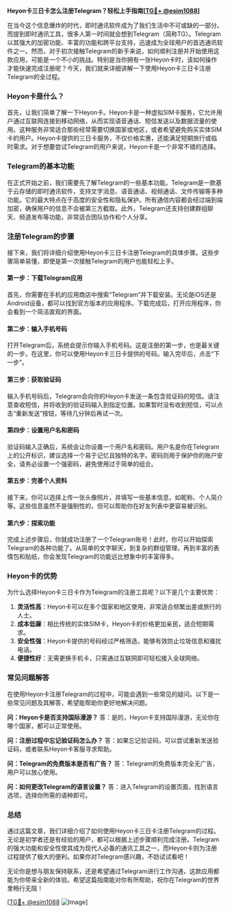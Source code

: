 **Heyon卡三日卡怎么注册Telegram？轻松上手指南[[TG💪+ @esim1088](https://t.me/s/esim1088)]**

在当今这个信息爆炸的时代，即时通讯软件成为了我们生活中不可或缺的一部分。而提到即时通讯工具，很多人第一时间就会想到Telegram（简称TG）。Telegram以其强大的加密功能、丰富的功能和跨平台支持，迅速成为全球用户的首选通讯软件之一。然而，对于初次接触Telegram的新手来说，如何顺利注册并开始使用这款应用，可能是一个不小的挑战。特别是当你拥有一张Heyon卡时，该如何操作才能快速完成注册呢？今天，我们就来详细讲解一下使用Heyon卡三日卡注册Telegram的全过程。

### Heyon卡是什么？

首先，让我们简单了解一下Heyon卡。Heyon卡是一种虚拟SIM卡服务，它允许用户通过互联网连接到移动网络，从而实现语音通话、短信发送以及数据流量的使用。这种服务非常适合那些经常需要切换国家或地区，或者希望避免购买实体SIM卡的用户。Heyon卡提供的三日卡服务，不仅价格实惠，还能满足短期旅行或临时需求。对于想要尝试Telegram的用户来说，Heyon卡是一个非常不错的选择。

### Telegram的基本功能

在正式开始之前，我们需要先了解Telegram的一些基本功能。Telegram是一款基于云存储的即时通讯软件，支持文字消息、语音通话、视频通话、文件传输等多种功能。它的最大特点在于高度的安全性和隐私保护。所有通信内容都会经过端到端加密，确保用户的信息不会被第三方截取。此外，Telegram还支持创建群组聊天、频道发布等功能，非常适合团队协作和个人分享。

### 注册Telegram的步骤

接下来，我们将详细介绍使用Heyon卡三日卡注册Telegram的具体步骤。这些步骤简单易懂，即使是第一次接触Telegram的用户也能轻松上手。

#### 第一步：下载Telegram应用

首先，你需要在手机的应用商店中搜索“Telegram”并下载安装。无论是iOS还是Android设备，都可以找到官方版本的应用程序。下载完成后，打开应用程序，你会看到一个简洁直观的界面。

#### 第二步：输入手机号码

打开Telegram后，系统会提示你输入手机号码。这是注册的第一步，也是最关键的一步。在这里，你可以使用Heyon卡三日卡提供的号码。输入完毕后，点击“下一步”。

#### 第三步：获取验证码

输入手机号码后，Telegram会向你的Heyon卡发送一条包含验证码的短信。请注意查收短信，并将收到的验证码输入到指定位置。如果暂时没有收到短信，可以点击“重新发送”按钮，等待几分钟后再试一次。

#### 第四步：设置用户名和密码

验证码输入正确后，系统会让你设置一个用户名和密码。用户名是你在Telegram上的公开标识，建议选择一个易于记忆且独特的名字。密码则用于保护你的账户安全，请务必设置一个强密码，避免使用过于简单的组合。

#### 第五步：完善个人资料

接下来，你可以选择上传一张头像照片，并填写一些基本信息，如昵称、个人简介等。这些信息虽然不是强制性的，但可以帮助你在好友列表中更容易被识别。

#### 第六步：探索功能

完成上述步骤后，你就成功注册了一个Telegram账号！此时，你可以开始探索Telegram的各种功能了。从简单的文字聊天，到复杂的群组管理，再到丰富的表情包和贴纸，你会发现Telegram的功能远比想象中的丰富得多。

### Heyon卡的优势

为什么选择Heyon卡三日卡作为Telegram的注册工具呢？以下是几个主要优势：

1. **灵活性高**：Heyon卡可以在多个国家和地区使用，非常适合频繁出差或旅行的人士。
2. **成本低廉**：相比传统的实体SIM卡，Heyon卡的价格更加亲民，适合短期需求。
3. **安全性强**：Heyon卡提供的号码经过严格筛选，能够有效防止垃圾信息和骚扰电话。
4. **便捷性好**：无需更换手机卡，只需通过互联网即可轻松接入全球网络。

### 常见问题解答

在使用Heyon卡注册Telegram的过程中，可能会遇到一些常见的疑问。以下是一些常见问题及其解答，希望能帮助你更好地解决问题。

**问：Heyon卡是否支持国际漫游？**
答：是的，Heyon卡支持国际漫游，无论你在哪个国家，都可以正常使用。

**问：注册过程中忘记验证码怎么办？**
答：如果忘记验证码，可以尝试重新发送验证码，或者联系Heyon卡客服寻求帮助。

**问：Telegram的免费版本是否有广告？**
答：Telegram的免费版本完全无广告，用户可以放心使用。

**问：如何更改Telegram的语言设置？**
答：进入Telegram的设置页面，找到语言选项，选择你所需的语种即可。

### 总结

通过这篇文章，我们详细介绍了如何使用Heyon卡三日卡注册Telegram的过程。无论是初学者还是有经验的用户，都可以根据上述步骤顺利完成注册。Telegram的强大功能和安全性使其成为现代人必备的通讯工具之一，而Heyon卡则为注册过程提供了极大的便利。如果你对Telegram感兴趣，不妨试试看吧！

无论你是想与朋友保持联系，还是希望通过Telegram进行工作沟通，这款应用都能为你带来全新的体验。希望这篇指南能对你有所帮助，祝你在Telegram的世界里畅行无阻！

[[TG💪+ @esim1088](https://t.me/s/esim1088) ![Image](https://i.postimg.cc/4NQfJmqS/Snipaste-2025-05-13-00-14-12.png)]